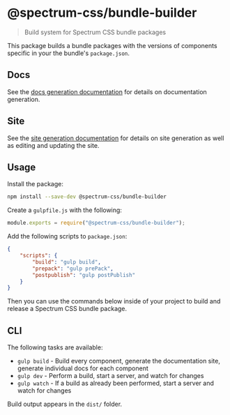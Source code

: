 # @spectrum-css/bundle-builder

> Build system for Spectrum CSS bundle packages

This package builds a bundle packages with the versions of components specific in your the bundle's `package.json`.

## Docs

See the [docs generation documentation](docs/README.md) for details on documentation generation.

## Site

See the [site generation documentation](site/README.md) for details on site generation as well as editing and updating the site.

## Usage

Install the package:

```sh
npm install --save-dev @spectrum-css/bundle-builder
```

Create a `gulpfile.js` with the following:

```js
module.exports = require("@spectrum-css/bundle-builder");
```

Add the following scripts to `package.json`:

```json
{
	"scripts": {
		"build": "gulp build",
		"prepack": "gulp prePack",
		"postpublish": "gulp postPublish"
	}
}
```

Then you can use the commands below inside of your project to build and release a Spectrum CSS bundle package.

## CLI

The following tasks are available:

- `gulp build` - Build every component, generate the documentation site, generate individual docs for each component
- `gulp dev` - Perform a build, start a server, and watch for changes
- `gulp watch` - If a build as already been performed, start a server and watch for changes

Build output appears in the `dist/` folder.
